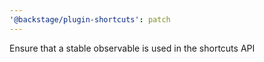 ```yaml
---
'@backstage/plugin-shortcuts': patch
---
```


Ensure that a stable observable is used in the shortcuts API
